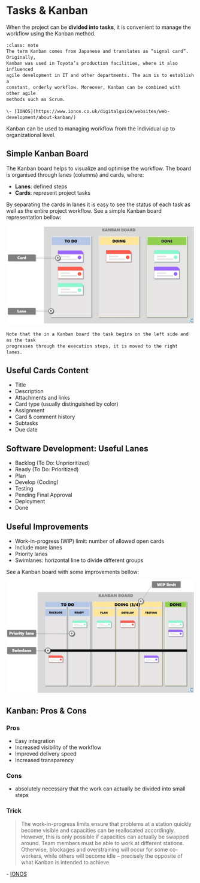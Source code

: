 # Tasks & Kanban

When the project can be **divided into tasks**, it is convenient to manage the
workflow using the Kanban method.

```{admonition} Definition
:class: note
The term Kanban comes from Japanese and translates as “signal card”. Originally,
Kanban was used in Toyota’s production facilities, where it also influenced 
agile development in IT and other departments. The aim is to establish a 
constant, orderly workflow. Moreover, Kanban can be combined with other agile 
methods such as Scrum.

\- [IONOS](https://www.ionos.co.uk/digitalguide/websites/web-development/about-kanban/)
```

Kanban can be used to managing workflow from the individual up to organizational
level.

## Simple Kanban Board

The Kanban board helps to visualize and optimise the workflow.
The board is organised through lanes (columns) and cards, where:

- **Lanes**: defined steps
- **Cards**: represent project tasks

By separating the cards in lanes it is easy to see the status of each task as
well as the entire project workflow. See a simple Kanban board representation
bellow:

![Kanban board simple example](../assets/img/sd-intro/kanban1.jpg)

```{tip}
Note that the in a Kanban board the task begins on the left side and as the task
progresses through the execution steps, it is moved to the right lanes.
```

## Useful Cards Content

- Title
- Description
- Attachments and links
- Card type (usually distinguished by color)
- Assignment
- Card & comment history
- Subtasks
- Due date

## Software Development: Useful Lanes

- Backlog (To Do: Unprioritized)
- Ready (To Do: Prioritized)
- Plan
- Develop (Coding)
- Testing
- Pending Final Approval
- Deployment
- Done

## Useful Improvements

- Work-in-progress (WIP) limit: number of allowed open cards
- Include more lanes
- Priority lanes
- Swimlanes: horizontal line to divide different groups

See a Kanban board with some improvements bellow:

![Kanban board: more content example](../assets/img/sd-intro/kanban2.jpg)

## Kanban: Pros & Cons

### Pros

- Easy integration
- Increased visibility of the workflow
- Improved delivery speed
- Increased transparency

### Cons

- absolutely necessary that the work can actually be divided into small steps

### Trick

> The work-in-progress limits ensure that problems at a station quickly become
> visible and capacities can be reallocated accordingly. However, this is only
> possible if capacities can actually be swapped around. Team members must be
> able to work at different stations. Otherwise, blockages and overstraining
> will occur for some co-workers, while others will become idle – precisely the
> opposite of what Kanban is intended to achieve.

\- [IONOS](https://www.ionos.co.uk/digitalguide/websites/web-development/about-kanban/#c173586)
